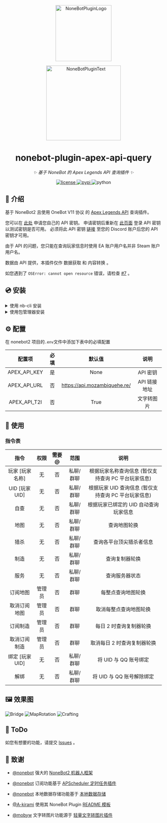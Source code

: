 <div align="center">
  <a href="https://v2.nonebot.dev/store"><img src="https://github.com/A-kirami/nonebot-plugin-template/blob/resources/nbp_logo.png" width="180" height="180" alt="NoneBotPluginLogo"></a>
  <br>
  <p><img src="https://github.com/A-kirami/nonebot-plugin-template/blob/resources/NoneBotPlugin.svg" width="240" alt="NoneBotPluginText"></p>
</div>

<div align="center">

# nonebot-plugin-apex-api-query

_✨ 基于 NoneBot 的 Apex Legends API 查询插件 ✨_


<a href="./LICENSE">
    <img src="https://img.shields.io/github/license/H-xiaoH/nonebot-plugin-apex-api-query.svg" alt="license">
</a>
<a href="https://pypi.python.org/pypi/nonebot-plugin-apex-api-query">
    <img src="https://img.shields.io/pypi/v/nonebot-plugin-apex-api-query.svg" alt="pypi">
</a>
<img src="https://img.shields.io/badge/python-3.9+-blue.svg" alt="python">

</div>

## 📖 介绍

基于 NoneBot2 且使用 OneBot V11 协议 的 [Apex Legends API](https://apexlegendsstatus.com/) 查询插件。

您可以在 [此处](https://portal.apexlegendsapi.com/) 申请您自己的 API 密钥。
申请密钥后重新在 [此页面](https://portal.apexlegendsapi.com/) 登录 API 密钥以测试密钥是否可用。
必须将此 API 密钥 [链接](https://portal.apexlegendsapi.com/discord-auth) 至您的 Discord 账户后您的 API 密钥才可用。

由于 API 的问题，您只能在查询玩家信息时使用 EA 账户用户名并非 Steam 账户用户名。

数据由 API 提供，本插件仅作 数据获取 和 内容转换 。

如您遇到了 `OSError: cannot open resource` 错误，请检查 [#7](https://github.com/H-xiaoH/nonebot-plugin-apex-api-query/issues/7) 。

## 💿 安装

<details>
<summary>使用 nb-cli 安装</summary>
在 nonebot2 项目的根目录下打开命令行, 输入以下指令即可安装

    nb plugin install nonebot_plugin_apex_api_query

</details>

<details>
<summary>使用包管理器安装</summary>
在 nonebot2 项目的插件目录下, 打开命令行, 根据你使用的包管理器, 输入相应的安装命令

<details>
<summary>pip</summary>

    pip install nonebot_plugin_apex_api_query
</details>
<details>
<summary>poetry</summary>

    poetry add nonebot_plugin_apex_api_query
</details>

打开 nonebot2 项目根目录下的 `pyproject.toml` 文件, 在 `[tool.nonebot]` 部分追加写入

    plugins = ["nonebot_plugin_apex_api_query"]

</details>

## ⚙️ 配置

在 nonebot2 项目的`.env`文件中添加下表中的必填配置

| 配置项 | 必填 | 默认值 | 说明 |
|:-----:|:----:|:----:|:----:|
| APEX_API_KEY | 是 | None | API 密钥 |
| APEX_API_URL | 否 | https://api.mozambiquehe.re/ | API 链接地址 |
| APEX_API_T2I | 否 | True | 文字转图片 |

## 🎉 使用
### 指令表
| 指令 | 权限 | 需要@ | 范围 | 说明 |
|:-----:|:----:|:----:|:----:|:----:|
| 玩家 [玩家名称] | 无 | 否 | 私聊/群聊 | 根据玩家名称查询信息 (暂仅支持查询 PC 平台玩家信息) |
| UID [玩家UID] | 无 | 否 | 私聊/群聊 | 根据玩家 UID 查询信息 (暂仅支持查询 PC 平台玩家信息) |
| 自查 | 无 | 否 | 私聊/群聊 | 根据玩家已绑定的 UID 自动查询玩家信息 |
| 地图 | 无 | 否 | 私聊/群聊 | 查询地图轮换 |
| 猎杀 | 无 | 否 | 私聊/群聊 | 查询各平台顶尖猎杀者信息 |
| 制造 | 无 | 否 | 私聊/群聊 | 查询复制器轮换 |
| 服务 | 无 | 否 | 私聊/群聊 | 查询服务器状态 |
| 订阅地图 | 管理员 | 否 | 群聊 | 每整点查询地图轮换 |
| 取消订阅地图 | 管理员 | 否 | 群聊 | 取消每整点查询地图轮换 |
| 订阅制造 | 管理员 | 否 | 群聊 | 每日 2 时查询复制器轮换 |
| 取消订阅制造 | 管理员 | 否 | 群聊 | 取消每日 2 时查询复制器轮换 |
| 绑定 [玩家 UID] | 无 | 否 | 私聊/群聊 | 将 UID 与 QQ 账号绑定 |
| 解绑 | 无 | 否 | 私聊/群聊 | 将 UID 与 QQ 账号解除绑定 |

## 🖼️ 效果图

![Bridge](https://oss.hxiaoh.com/File/GitHub/Photos/nonebot-plugin-apex-api-query/Bridge.png)
![MapRotation](https://oss.hxiaoh.com/File/GitHub/Photos/nonebot-plugin-apex-api-query/MapRotation.png)
![Crafting](https://oss.hxiaoh.com/File/GitHub/Photos/nonebot-plugin-apex-api-query/Crafting.png)

## 📄 ToDo

如您有想要的功能，请提交 [Issues](https://github.com/H-xiaoH/nonebot-plugin-apex-api-query/issues) 。

## 🌸 致谢

- [@nonebot](https://github.com/nonebot) 强大的 [NoneBot2 机器人框架](https://github.com/nonebot/nonebot2)

- [@nonebot](https://github.com/nonebot) 订阅功能基于 [APScheduler 定时任务插件](https://github.com/nonebot/plugin-apscheduler)

- [@nonebot](https://github.com/nonebot) 本地数据存储功能基于 [本地数据存储](https://github.com/nonebot/plugin-localstore)

- [@A-kirami](https://github.com/A-kirami) 使用其 NoneBot Plugin [README 模板](https://github.com/A-kirami/nonebot-plugin-template)

- [@mobyw](https://github.com/mobyw) 文字转图片功能源于 [轻量文字转图片插件](https://github.com/mobyw/nonebot-plugin-txt2img)

